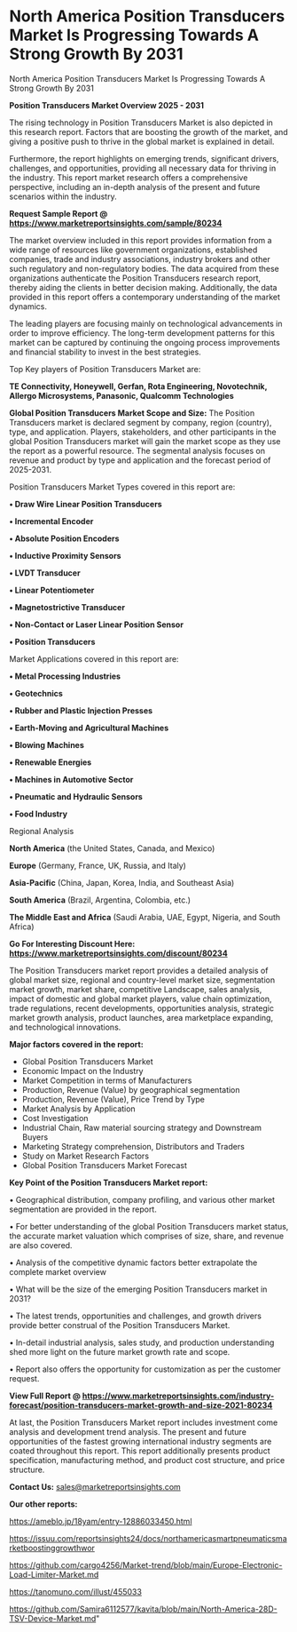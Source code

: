 # North America Position Transducers Market Is Progressing Towards A Strong Growth By 2031
North America Position Transducers Market Is Progressing Towards A Strong Growth By 2031

<Strong> Position Transducers Market Overview 2025 - 2031</strong>

The rising technology in Position Transducers Market is also depicted in this research report. Factors that are boosting the growth of the market, and giving a positive push to thrive in the global market is explained in detail.

Furthermore, the report highlights on emerging trends, significant drivers, challenges, and opportunities, providing all necessary data for thriving in the industry. This report market research offers a comprehensive perspective, including an in-depth analysis of the present and future scenarios within the industry.

<strong>Request Sample Report @ <a href=https://www.marketreportsinsights.com/sample/80234>https://www.marketreportsinsights.com/sample/80234</a></strong>

The market overview included in this report provides information from a wide range of resources like government organizations, established companies, trade and industry associations, industry brokers and other such regulatory and non-regulatory bodies. The data acquired from these organizations authenticate the Position Transducers research report, thereby aiding the clients in better decision making. Additionally, the data provided in this report offers a contemporary understanding of the market dynamics.

The leading players are focusing mainly on technological advancements in order to improve efficiency. The long-term development patterns for this market can be captured by continuing the ongoing process improvements and financial stability to invest in the best strategies.

Top Key players of Position Transducers Market are:

<strong>TE Connectivity, Honeywell, Gerfan, Rota Engineering, Novotechnik, Allergo Microsystems, Panasonic, Qualcomm Technologies</strong>

<strong><b>Global Position Transducers Market Scope and Size:</b></strong>
The Position Transducers market is declared segment by company, region (country), type, and application. Players, stakeholders, and other participants in the global Position Transducers market will gain the market scope as they use the report as a powerful resource. The segmental analysis focuses on revenue and product by type and application and the forecast period of 2025-2031.

Position Transducers Market Types covered in this report are:

<strong>• Draw Wire Linear Position Transducers

• Incremental Encoder

• Absolute Position Encoders

• Inductive Proximity Sensors

• LVDT Transducer

• Linear Potentiometer

• Magnetostrictive Transducer

• Non-Contact or Laser Linear Position Sensor

• Position Transducers</strong>

Market Applications covered in this report are:

<strong>• Metal Processing Industries

• Geotechnics

• Rubber and Plastic Injection Presses

• Earth-Moving and Agricultural Machines

• Blowing Machines

• Renewable Energies

• Machines in Automotive Sector

• Pneumatic and Hydraulic Sensors

• Food Industry</strong> 

Regional Analysis

<strong>North America</strong> (the United States, Canada, and Mexico)

<strong>Europe</strong> (Germany, France, UK, Russia, and Italy)

<strong>Asia-Pacific</strong> (China, Japan, Korea, India, and Southeast Asia)

<strong>South America</strong> (Brazil, Argentina, Colombia, etc.)

<strong>The Middle East and Africa</strong> (Saudi Arabia, UAE, Egypt, Nigeria, and South Africa)

<strong>Go For Interesting Discount Here: <a href=https://www.marketreportsinsights.com/discount/80234>https://www.marketreportsinsights.com/discount/80234</a></strong>

The Position Transducers market report provides a detailed analysis of global market size, regional and country-level market size, segmentation market growth, market share, competitive Landscape, sales analysis, impact of domestic and global market players, value chain optimization, trade regulations, recent developments, opportunities analysis, strategic market growth analysis, product launches, area marketplace expanding, and technological innovations.

<strong><b>Major factors covered in the report:</b></strong>
<ul>
  <li>Global Position Transducers Market </li>
  <li>Economic Impact on the Industry</li>
  <li>Market Competition in terms of Manufacturers</li>
  <li>Production, Revenue (Value) by geographical segmentation</li>
  <li>Production, Revenue (Value), Price Trend by Type</li>
  <li>Market Analysis by Application</li>
  <li>Cost Investigation</li>
  <li>Industrial Chain, Raw material sourcing strategy and Downstream Buyers</li>
  <li>Marketing Strategy comprehension, Distributors and Traders</li>
  <li>Study on Market Research Factors</li>
  <li>Global Position Transducers Market Forecast</li>
</ul>

<strong><b>Key Point of the Position Transducers Market report:</b></strong>

• Geographical distribution, company profiling, and various other market segmentation are provided in the report.

• For better understanding of the global Position Transducers market status, the accurate market valuation which comprises of size, share, and revenue are also covered.

• Analysis of the competitive dynamic factors better extrapolate the complete market overview

• What will be the size of the emerging Position Transducers market in 2031?

• The latest trends, opportunities and challenges, and growth drivers provide better construal of the Position Transducers Market.

• In-detail industrial analysis, sales study, and production understanding shed more light on the future market growth rate and scope.

• Report also offers the opportunity for customization as per the customer request.

<strong><b>View Full Report @ <a href=https://www.marketreportsinsights.com/industry-forecast/position-transducers-market-growth-and-size-2021-80234>https://www.marketreportsinsights.com/industry-forecast/position-transducers-market-growth-and-size-2021-80234</a></b></strong>


At last, the Position Transducers Market report includes investment come analysis and development trend analysis. The present and future opportunities of the fastest growing international industry segments are coated throughout this report. This report additionally presents product specification, manufacturing method, and product cost structure, and price structure.

<strong>Contact Us:</strong>
sales@marketreportsinsights.com

<strong>Our other reports:</strong>

<a href=https://ameblo.jp/18yam/entry-12886033450.html>https://ameblo.jp/18yam/entry-12886033450.html</a>

<a href=https://issuu.com/reportsinsights24/docs/northamericasmartpneumaticsmarketboostinggrowthwor>https://issuu.com/reportsinsights24/docs/northamericasmartpneumaticsmarketboostinggrowthwor</a>

<a href=https://github.com/cargo4256/Market-trend/blob/main/Europe-Electronic-Load-Limiter-Market.md>https://github.com/cargo4256/Market-trend/blob/main/Europe-Electronic-Load-Limiter-Market.md</a>

<a href=https://tanomuno.com/illust/455033>https://tanomuno.com/illust/455033</a>

<a href=https://github.com/Samira6112577/kavita/blob/main/North-America-28D-TSV-Device-Market.md>https://github.com/Samira6112577/kavita/blob/main/North-America-28D-TSV-Device-Market.md</a>"
